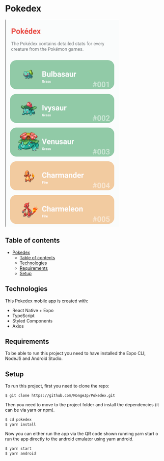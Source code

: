 # Pokedex

![title](pokedex.png)

## Table of contents

- [Pokedex](#pokedex)
  - [Table of contents](#table-of-contents)
  - [Technologies](#technologies)
  - [Requirements](#requirements)
  - [Setup](#setup)

## Technologies

This Pokedex mobile app is created with:

- React Native + Expo
- TypeScript
- Styled Components
- Axios

## Requirements

To be able to run this project you need to have installed the Expo CLI, NodeJS and Android Studio.

## Setup

To run this project, first you need to clone the repo:

```
$ git clone https://github.com/MongeJp/Pokedex.git
```

Then you need to move to the project folder and install the dependencies (it can be via yarn or npm).

```
$ cd pokedex
$ yarn install
```

Now you can either run the app via the QR code shown running yarn start o run the app directly to the android emulator using yarn android.

```
$ yarn start
$ yarn android
```
